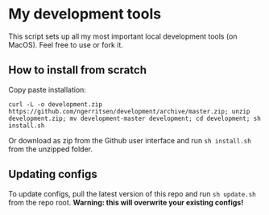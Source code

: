 # My development tools

This script sets up all my most important local development tools (on MacOS). Feel free to use or fork it.

## How to install from scratch

Copy paste installation:

```
curl -L -o development.zip https://github.com/ngerritsen/development/archive/master.zip; unzip development.zip; mv development-master development; cd development; sh install.sh
```

Or download as zip from the Github user interface and run `sh install.sh` from the unzipped folder.

## Updating configs

To update configs, pull the latest version of this repo and run `sh update.sh` from the repo root. __Warning: this will overwrite your existing configs!__

